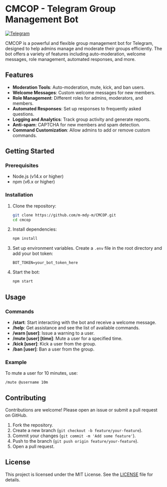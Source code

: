 # CMCOP - Telegram Group Management Bot

[![Telegram](https://img.shields.io/badge/Telegram-Join%20Chat-blue)](https://t.me/CMCOP)

CMCOP is a powerful and flexible group management bot for Telegram, designed to help admins manage and moderate their groups efficiently. The bot offers a variety of features including auto-moderation, welcome messages, role management, automated responses, and more.

## Features

- **Moderation Tools**: Auto-moderation, mute, kick, and ban users.
- **Welcome Messages**: Custom welcome messages for new members.
- **Role Management**: Different roles for admins, moderators, and members.
- **Automated Responses**: Set up responses to frequently asked questions.
- **Logging and Analytics**: Track group activity and generate reports.
- **Anti-spam**: CAPTCHA for new members and spam detection.
- **Command Customization**: Allow admins to add or remove custom commands.

## Getting Started

### Prerequisites

- Node.js (v14.x or higher)
- npm (v6.x or higher)

### Installation

1. Clone the repository:

    ```bash
    git clone https://github.com/m-mdy-m/CMCOP.git
    cd cmcop
    ```

2. Install dependencies:

    ```bash
    npm install
    ```

3. Set up environment variables. Create a `.env` file in the root directory and add your bot token:

    ```env
    BOT_TOKEN=your_bot_token_here
    ```

4. Start the bot:

    ```bash
    npm start
    ```

## Usage

### Commands

- **/start**: Start interacting with the bot and receive a welcome message.
- **/help**: Get assistance and see the list of available commands.
- **/warn [user]**: Issue a warning to a user.
- **/mute [user] [time]**: Mute a user for a specified time.
- **/kick [user]**: Kick a user from the group.
- **/ban [user]**: Ban a user from the group.

### Example

To mute a user for 10 minutes, use:

```plaintext
/mute @username 10m
```

## Contributing

Contributions are welcome! Please open an issue or submit a pull request on GitHub.

1. Fork the repository.
2. Create a new branch (`git checkout -b feature/your-feature`).
3. Commit your changes (`git commit -m 'Add some feature'`).
4. Push to the branch (`git push origin feature/your-feature`).
5. Open a pull request.

## License

This project is licensed under the MIT License. See the [LICENSE](LICENSE) file for details.
